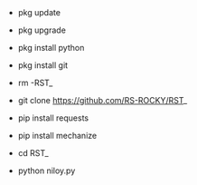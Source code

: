 ##


- pkg update

- pkg upgrade

- pkg install python

- pkg install git

- rm -RST_

- git clone https://github.com/RS-ROCKY/RST_

- pip install requests

- pip install mechanize 

- cd RST_

- python niloy.py
